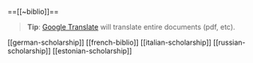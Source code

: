 ==[[~biblio]]==

> **Tip**: [Google Translate](https://translate.google.com/?sl=auto&tl=en&op=docs) will translate entire documents (pdf, etc).

[[german-scholarship]]
[[french-biblio]]
[[italian-scholarship]]
[[russian-scholarship]]
[[estonian-scholarship]]